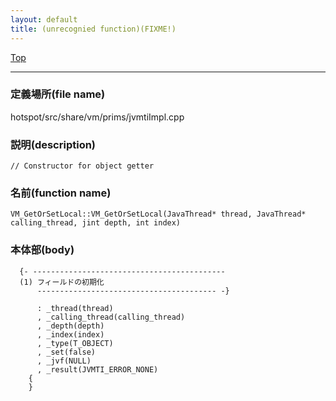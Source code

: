 ```yaml
---
layout: default
title: (unrecognied function)(FIXME!)
---
```

[Top](../index.html)

--- 
### 定義場所(file name)
hotspot/src/share/vm/prims/jvmtiImpl.cpp
### 説明(description)

```
// Constructor for object getter
```

### 名前(function name)
```
VM_GetOrSetLocal::VM_GetOrSetLocal(JavaThread* thread, JavaThread* calling_thread, jint depth, int index)
```

### 本体部(body)
```
  {- -------------------------------------------
  (1) フィールドの初期化
      ---------------------------------------- -}

	  : _thread(thread)
	  , _calling_thread(calling_thread)
	  , _depth(depth)
	  , _index(index)
	  , _type(T_OBJECT)
	  , _set(false)
	  , _jvf(NULL)
	  , _result(JVMTI_ERROR_NONE)
	{
	}
	
```


